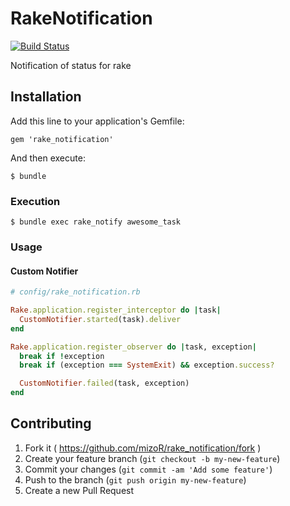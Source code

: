 # RakeNotification

[![Build Status](https://img.shields.io/travis/mizoR/rake_notification/master.svg?style=flat)](https://travis-ci.org/mizoR/rake_notification)

Notification of status for rake

## Installation

Add this line to your application's Gemfile:

    gem 'rake_notification'

And then execute:

    $ bundle

### Execution

    $ bundle exec rake_notify awesome_task

### Usage

#### Custom Notifier

```rb
# config/rake_notification.rb

Rake.application.register_interceptor do |task|
  CustomNotifier.started(task).deliver
end

Rake.application.register_observer do |task, exception|
  break if !exception
  break if (exception === SystemExit) && exception.success?

  CustomNotifier.failed(task, exception)
end
```

## Contributing

1. Fork it ( https://github.com/mizoR/rake_notification/fork )
2. Create your feature branch (`git checkout -b my-new-feature`)
3. Commit your changes (`git commit -am 'Add some feature'`)
4. Push to the branch (`git push origin my-new-feature`)
5. Create a new Pull Request
